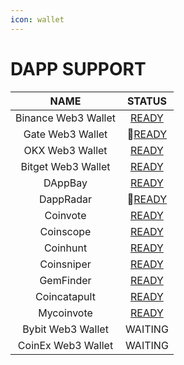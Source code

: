 ```yaml
---
icon: wallet
---
```


# DAPP SUPPORT

|         NAME        |                                       STATUS                                      |
| :-----------------: | :-------------------------------------------------------------------------------: |
| Binance Web3 Wallet |                        [READY](https://www.jlaunchpad.com/)                       |
|   Gate Web3 Wallet  |           [READY](https://www.gate.io/web3/dapps/dapp-detail?id=15569)           |
|   OKX Web3 Wallet   |                        [READY](https://www.jlaunchpad.com/)                       |
|  Bitget Web3 Wallet | [READY](https://www.jlaunchpad.com/?utm_source=BitgetWallet\&source=BitgetWallet) |
|       DAppBay       |              [READY](https://dappbay.bnbchain.org/detail/jlaunchpad)              |
|      DappRadar      |                  [READY](https://dappradar.com/dapp/jlaunchpad)                  |
|       Coinvote      |                  [READY](https://coinvote.cc/en/coin/JLaunchpad)                  |
|      Coinscope      |                     [READY](https://www.coinscope.co/coin/jlp)                    |
|       Coinhunt      |             [READY](https://coinhunt.cc/coin/67d9b3a1e3906546496f1c89)            |
|      Coinsniper     |                     [READY](https://coinsniper.net/coin/78973)                    |
|      GemFinder      |                      [READY](https://gemfinder.cc/gem/25973)                      |
|     Coincatapult    |              [READY](https://coincatapult.com/coin/jlaunchpad-jlp-1)              |
|      Mycoinvote     |              [READY](https://mycoinvote.com/coin/6243/JLP/JLaunchpad)             |
|  Bybit Web3 Wallet  |                                      WAITING                                      |
|  CoinEx Web3 Wallet |                                      WAITING                                      |

